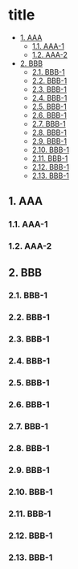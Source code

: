 ﻿#  title

<!-- TOC tocDepth:2..3 chapterDepth:2..6 anchorMode:embed -->

- [1. AAA](#toc-1--aaa)
    - [1.1. AAA-1](#toc-1-1--aaa-1)
    - [1.2. AAA-2](#toc-1-2--aaa-2)
- [2. BBB](#toc-2--bbb)
    - [2.1. BBB-1](#toc-2-1--bbb-1)
    - [2.2. BBB-1](#toc-2-2--bbb-1)
    - [2.3. BBB-1](#toc-2-3--bbb-1)
    - [2.4. BBB-1](#toc-2-4--bbb-1)
    - [2.5. BBB-1](#toc-2-5--bbb-1)
    - [2.6. BBB-1](#toc-2-6--bbb-1)
    - [2.7. BBB-1](#toc-2-7--bbb-1)
    - [2.8. BBB-1](#toc-2-8--bbb-1)
    - [2.9. BBB-1](#toc-2-9--bbb-1)
    - [2.10. BBB-1](#toc-2-10--bbb-1)
    - [2.11. BBB-1](#toc-2-11--bbb-1)
    - [2.12. BBB-1](#toc-2-12--bbb-1)
    - [2.13. BBB-1](#toc-2-13--bbb-1)

<!-- /TOC -->

<div id="toc-1--aaa" />

## 1. AAA

<div id="toc-1-1--aaa-1" />

### 1.1. AAA-1

<div id="toc-1-2--aaa-2" />

### 1.2. AAA-2

<div id="toc-2--bbb" />

## 2. BBB

<div id="toc-2-1--bbb-1" />

### 2.1. BBB-1

<div id="toc-2-2--bbb-1" />

### 2.2. BBB-1

<div id="toc-2-3--bbb-1" />

### 2.3. BBB-1

<div id="toc-2-4--bbb-1" />

### 2.4. BBB-1

<div id="toc-2-5--bbb-1" />

### 2.5. BBB-1

<div id="toc-2-6--bbb-1" />

### 2.6. BBB-1

<div id="toc-2-7--bbb-1" />

### 2.7. BBB-1

<div id="toc-2-8--bbb-1" />

### 2.8. BBB-1

<div id="toc-2-9--bbb-1" />

### 2.9. BBB-1

<div id="toc-2-10--bbb-1" />

### 2.10. BBB-1

<div id="toc-2-11--bbb-1" />

### 2.11. BBB-1

<div id="toc-2-12--bbb-1" />

### 2.12. BBB-1

<div id="toc-2-13--bbb-1" />

### 2.13. BBB-1
